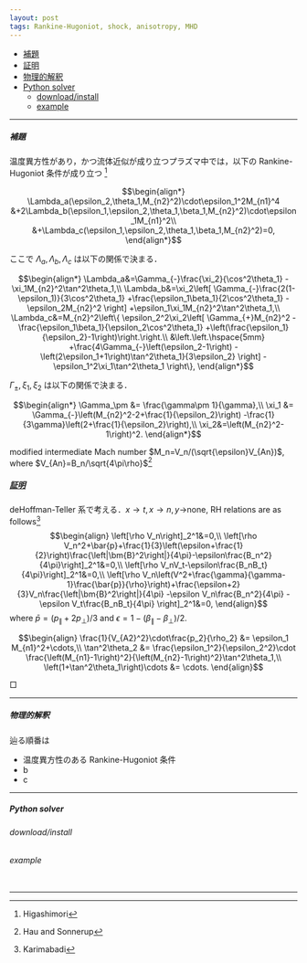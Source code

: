 ```yaml
---
layout: post
tags: Rankine-Hugoniot, shock, anisotropy, MHD
---
```

<script type="text/x-mathjax-config">MathJax.Hub.Config({tex2jax:{inlineMath:[['\$','\$'],['\\(','\\)']],processEscapes:true},CommonHTML: {matchFontHeight:false}});</script>
<script type="text/javascript" async src="https://cdnjs.cloudflare.com/ajax/libs/mathjax/2.7.1/MathJax.js?config=TeX-MML-AM_CHTML"></script>


<!-- @import "[TOC]" {cmd="toc" depthFrom=2 depthTo=6 orderedList=false} -->

<!-- code_chunk_output -->

- [補題](#補題)
- [証明](#u証明u)
- [物理的解釈](#物理的解釈)
- [Python solver](#python-solver)
  - [download/install](#downloadinstall)
  - [example](#example)

<!-- /code_chunk_output -->

---
##### 補題

温度異方性があり，かつ流体近似が成り立つプラズマ中では，以下の Rankine-Hugoniot 条件が成り立つ [^1]

$$\begin{align*}
\Lambda_a(\epsilon_2,\theta_1,M_{n2}^2)\cdot\epsilon_1^2M_{n1}^4
&+2\Lambda_b(\epsilon_1,\epsilon_2,\theta_1,\beta_1,M_{n2}^2)\cdot\epsilon_1M_{n1}^2\\
&+\Lambda_c(\epsilon_1,\epsilon_2,\theta_1,\beta_1,M_{n2}^2)=0,
\end{align*}$$

ここで $\Lambda_a, \Lambda_b, \Lambda_c$ は以下の関係で決まる．

$$\begin{align*}
\Lambda_a&=\Gamma_{-}\frac{\xi_2}{\cos^2\theta_1}
-\xi_1M_{n2}^2\tan^2\theta_1,\\
\Lambda_b&=\xi_2\left[
    \Gamma_{-}\frac{2(1-\epsilon_1)}{3\cos^2\theta_1}
    +\frac{\epsilon_1\beta_1}{2\cos^2\theta_1}
    -\epsilon_2M_{n2}^2
\right]
+\epsilon_1\xi_1M_{n2}^2\tan^2\theta_1,\\
\Lambda_c&=M_{n2}^2\left\{
    \epsilon_2^2\xi_2\left[
        \Gamma_{+}M_{n2}^2
        -\frac{\epsilon_1\beta_1}{\epsilon_2\cos^2\theta_1}
        +\left(\frac{\epsilon_1}{\epsilon_2}-1\right)\right.\right.\\
    &\left.\left.\hspace{5mm}
        +\frac{4\Gamma_{-}\left(\epsilon_2-1\right)
        -\left(2\epsilon_1+1\right)\tan^2\theta_1}{3\epsilon_2}
    \right]
    -\epsilon_1^2\xi_1\tan^2\theta_1
\right\},
\end{align*}$$

$\Gamma_\pm, \xi_1, \xi_2$ は以下の関係で決まる．

$$\begin{align*}
\Gamma_\pm &= \frac{\gamma\pm 1}{\gamma},\\
\xi_1 &= \Gamma_{-}\left(M_{n2}^2-2+\frac{1}{\epsilon_2}\right)
-\frac{1}{3\gamma}\left(2+\frac{1}{\epsilon_2}\right),\\
\xi_2&=\left(M_{n2}^2-1\right)^2.
\end{align*}$$

modified intermediate Mach number $M_n=V_n/(\sqrt{\epsilon}V_{An})$, where $V_{An}=B_n/\sqrt{4\pi\rho}$[^2]

##### <u>証明</u>

deHoffman-Teller 系で考える．$x\rightarrow t,x\rightarrow n, y\rightarrow$none, RH relations are as follows[^3]
$$\begin{align}
\left[\rho V_n\right]_2^1&=0,\\
\left[\rho V_n^2+\bar{p}+\frac{1}{3}\left(\epsilon+\frac{1}{2}\right)\frac{\left|\bm{B}^2\right|}{4\pi}-\epsilon\frac{B_n^2}{4\pi}\right]_2^1&=0,\\
\left[\rho V_nV_t-\epsilon\frac{B_nB_t}{4\pi}\right]_2^1&=0,\\
\left[\rho V_n\left(V^2+\frac{\gamma}{\gamma-1}\frac{\bar{p}}{\rho}\right)+\frac{\epsilon+2}{3}V_n\frac{\left|\bm{B}^2\right|}{4\pi}
-\epsilon V_n\frac{B_n^2}{4\pi}
-\epsilon V_t\frac{B_nB_t}{4\pi}
\right]_2^1&=0,
\end{align}$$
where $\bar{p}=(p_\parallel+2p_\perp)/3$ and $\epsilon=1-(\beta_\parallel-\beta_\perp)/2$.

$$\begin{align}
\frac{1}{V_{A2}^2}\cdot\frac{p_2}{\rho_2}
&= \epsilon_1 M_{n1}^2+\cdots,\\
\tan^2\theta_2 &= \frac{\epsilon_1^2}{\epsilon_2^2}\cdot
\frac{\left(M_{n1}-1\right)^2}{\left(M_{n2}-1\right)^2}\tan^2\theta_1,\\
\left(1+\tan^2\theta_1\right)\cdots &= \cdots. 
\end{align}$$

$\Box$

---
##### 物理的解釈

辿る順番は

+ 温度異方性のある Rankine-Hugoniot 条件
+ b
+ c


---
##### Python solver

###### download/install



###### example

```Python
```

---
[^1]: Higashimori
[^2]: Hau and Sonnerup
[^3]: Karimabadi